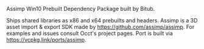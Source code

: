 Assimp Win10 Prebuilt Dependency Package built by Bitub.

Ships shared libraries as x86 and x64 prebuilts and headers.
Assimp is a 3D asset import & export SDK made by https://github.com/assimp/assimp. For examples and issues consult Occt's project pages. Port is built via https://vcpkg.link/ports/assimp.